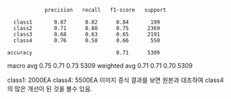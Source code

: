                 precision   recall   f1-score   support

      class1       0.87      0.82      0.84       199
      class2       0.71      0.80      0.75      2369
      class3       0.68      0.63      0.65      2191
      class4       0.76      0.58      0.66       550

    accuracy                           0.71      5309
   macro avg       0.75      0.71      0.73      5309
weighted avg       0.71      0.71      0.70      5309



class1: 2000EA
class4:  5500EA
이미지 증식 결과를 보면 원본과 대조하여 class4의 많은 개선이 된 것을 볼수 있음.